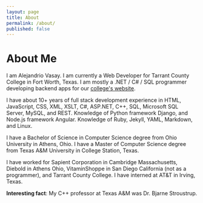 ```yaml
---
layout: page
title: About
permalink: /about/
published: false
---
```


# About Me

I am Alejandrio Vasay. I am currently a Web Developer for Tarrant County College in Fort Worth, Texas. I am mostly a .NET / C# / SQL programmer developing backend apps for our [college's website][tccd-site]. 

I have about 10+ years of full stack development experience in HTML, JavaScript, CSS, XML, XSLT, C#, ASP.NET, C++, SQL, Microsoft SQL Server, MySQL, and REST. Knowledge of Python framework Django, and Node.js framework Angular. Knowledge of Ruby, Jekyll, YAML, Markdown, and Linux.

I have a Bachelor of Science in Computer Science degree from Ohio University in Athens, Ohio. I have a Master of Computer Science degree from Texas A&M University in College Station, Texas.

I have worked for Sapient Corporation in Cambridge Massachusetts, Diebold in Athens Ohio, VitaminShoppe in San Diego California (not as a programmer), and Tarrant County College. I have interned at AT&T in Irving, Texas.

**Interesting fact**: My C++ professor at Texas A&M was Dr. Bjarne Stroustrup. 

[tccd-site]: https://www.tccd.edu/